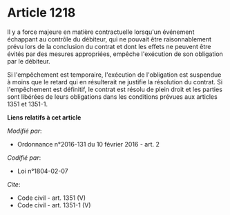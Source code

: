 # Article 1218

Il y a force majeure en matière contractuelle lorsqu'un événement échappant au contrôle du débiteur, qui ne pouvait être
raisonnablement prévu lors de la conclusion du contrat et dont les effets ne peuvent être évités par des mesures appropriées,
empêche l'exécution de son obligation par le débiteur. 

Si l'empêchement est temporaire, l'exécution de l'obligation est suspendue à moins que le retard qui en résulterait ne
justifie la résolution du contrat. Si l'empêchement est définitif, le contrat est résolu de plein droit et les parties sont
libérées de leurs obligations dans les conditions prévues aux articles 1351 et 1351-1.

**Liens relatifs à cet article**

_Modifié par_:

  - Ordonnance n°2016-131 du 10 février 2016 - art. 2

_Codifié par_:

  - Loi n°1804-02-07

_Cite_:

  - Code civil - art. 1351 (V)
  - Code civil - art. 1351-1 (V)
